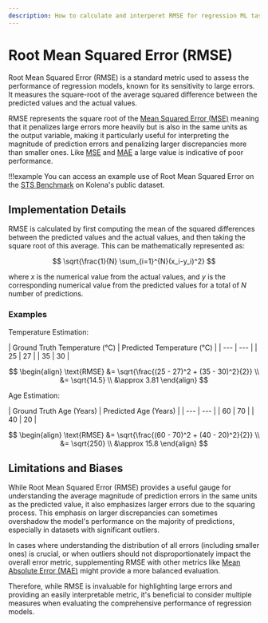 ```yaml
---
description: How to calculate and interperet RMSE for regression ML tasks
---
```


# Root Mean Squared Error (RMSE)

Root Mean Squared Error (RMSE) is a standard metric used to assess the performance of regression models, known for its
sensitivity to large errors. It measures the square-root of the average squared difference between the
predicted values and the actual values.

RMSE represents the square root of the [Mean Squared Error (MSE)](./mean-squared-error.md) meaning that it penalizes
large errors more heavily but is also in the same units as the output variable, making it particularly useful for
interpreting the magnitude of prediction errors and penalizing larger discrepancies more than smaller ones.
Like [MSE](./mean-squared-error.md) and [MAE](./mean-absolute-error.md) a large value is indicative of
poor performance.

!!!example
    You can access an example use of Root Mean Squared Error on the [STS Benchmark](https://app.kolena.io/try/dataset/standards?datasetId=12&models=N4IglgJiBcCMDsAaEBjA9gOwGZgOYFcAnAQwBcxMZRIZYBfOoA&models=N4IglgJiBcCMBsAaEBjA9gOwGZgOYFcAnAQwBcxMZRIZYBfOoA&metricGroupVisibilities=N4IgbglgzhBGA2BTEAuALgJwK6IDQgFtFMIBjKVAbVEhgWXW0QF9cbo4lVMdX26ujXm3Ad63JswC6zIA)
    on Kolena's public dataset.

## Implementation Details

RMSE is calculated by first computing the mean of the squared differences between the predicted values and the actual
values, and then taking the square root of this average. This can be mathematically represented as:

$$
\sqrt{\frac{1}{N} \sum_{i=1}^{N}(x_i-y_i)^2}
$$

where $x$ is the numerical value from the actual values, and $y$ is the corresponding numerical value from the
predicted values for a total of $N$ number of predictions.

### Examples

Temperature Estimation:

<div class="grid" markdown>
| Ground Truth Temperature (&deg;C) | Predicted Temperature (&deg;C) |
| --- | --- |
| 25 | 27 |
| 35 | 30 |

$$
\begin{align}
\text{RMSE} &= \sqrt{\frac{(25 - 27)^2 + (35 - 30)^2}{2}} \\
&= \sqrt{14.5} \\
&\approx 3.81
\end{align}
$$
</div>

Age Estimation:

<div class="grid" markdown>
| Ground Truth Age (Years) | Predicted Age (Years) |
| --- | --- |
| 60 | 70 |
| 40 | 20 |

$$
\begin{align}
\text{RMSE} &= \sqrt{\frac{(60 - 70)^2 + (40 - 20)^2}{2}} \\
&= \sqrt{250} \\
&\approx 15.8
\end{align}
$$
</div>

## Limitations and Biases

While Root Mean Squared Error (RMSE) provides a useful gauge for understanding the average magnitude of prediction
errors in the same units as the predicted value, it also emphasizes larger errors due to the squaring process. This
emphasis on larger discrepancies can sometimes overshadow the model's performance on the majority of predictions,
especially in datasets with significant outliers.

In cases where understanding the distribution of all errors (including smaller ones) is crucial, or when outliers
should not disproportionately impact the overall error metric, supplementing RMSE with other metrics like [Mean Absolute
Error (MAE)](./mean-absolute-error.md) might provide a more balanced evaluation.

Therefore, while RMSE is invaluable for highlighting large errors and providing an easily interpretable metric, it's
beneficial to consider multiple measures when evaluating the comprehensive performance of regression models.
